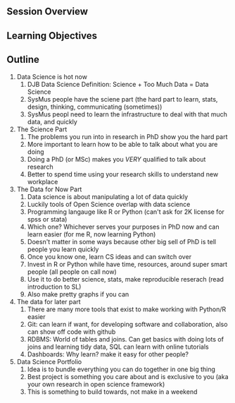 ## Session Overview 

## Learning Objectives

## Outline

1. Data Science is hot now
    1. DJB Data Science Definition: Science + Too Much Data = Data Science 
    2. SysMus people have the sciene part (the hard part to learn, stats, design, thinking, communicating (sometimes))
    3. SysMus peopl need to learn the infrastructure to deal with that much data, and quickly 
2. The Science Part
    1. The problems you run into in research in PhD show you the hard part 
    2. More important to learn how to be able to talk about what you are doing 
    3. Doing a PhD (or MSc) makes you _VERY_ qualified to talk about research 
    4. Better to spend time using your research skills to understand new workplace 
3. The Data for Now Part
   1. Data science is about manipulating a lot of data quickly
   2. Luckily tools of Open Science overlap with data science 
   3. Programming langauge like R or Python (can't ask for 2K license for spss or stata) 
   4. Which one? Whichever serves your purposes in PhD now and can learn easier (for me R, now learning Python) 
   5. Doesn't matter in some ways because other big sell of PhD is tell people you learn quickly 
   6. Once you know one, learn CS ideas and can switch over 
   7. Invest in R or Python while have time, resources, around super smart people (all people on call now) 
   8. Use it to do better science, stats, make reproducible reserach (read introduction to SL) 
   9. Also make pretty graphs if you can 
4. The data for later part 
   1. There are many more tools that exist to make working with Python/R easier
   2. Git: can learn if want, for developing software and collaboration, also can show off code with github
   3. RDBMS: World of tables and joins. Can get basics with doing lots of joins and learning tidy data, SQL can learn with online tutorials
   4. Dashboards: Why learn? make it easy for other people?
5. Data Science Portfolio
   1. Idea is to bundle everything you can do together in one big thing 
   2. Best project is something you care about and is exclusive to you (aka your own research in open science framework) 
   3. This is something to build towards, not make in a weekend
 
    
